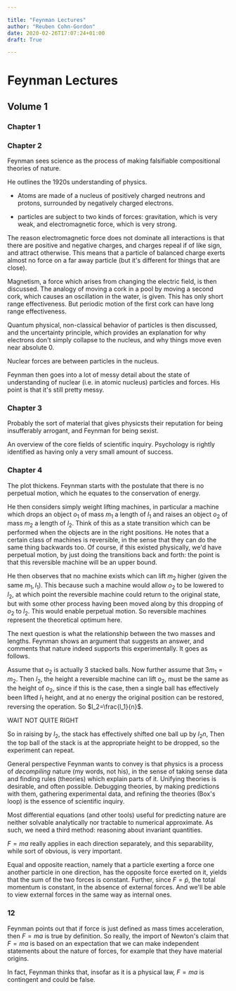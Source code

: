 ```yaml
---

title: "Feynman Lectures"
author: "Reuben Cohn-Gordon"
date: 2020-02-26T17:07:24+01:00
draft: True

---
```


<script type="text/javascript" async
  src="https://cdn.mathjax.org/mathjax/latest/MathJax.js?config=TeX-AMS-MML_HTMLorMML">
  MathJax.Hub.Config({
  tex2jax: {
    inlineMath: [['$','$'], ['\\(','\\)']],
    displayMath: [['$$','$$']],
    processEscapes: true,
    processEnvironments: true,
    skipTags: ['script', 'noscript', 'style', 'textarea', 'pre'],
    TeX: { equationNumbers: { autoNumber: "AMS" },
         extensions: ["AMSmath.js", "AMSsymbols.js"] }
  }
  });
  MathJax.Hub.Queue(function() {
    // Fix <code> tags after MathJax finishes running. This is a
    // hack to overcome a shortcoming of Markdown. Discussion at
    // https://github.com/mojombo/jekyll/issues/199
    var all = MathJax.Hub.getAllJax(), i;
    for(i = 0; i < all.length; i += 1) {
        all[i].SourceElement().parentNode.className += ' has-jax';
    }
  });

  MathJax.Hub.Config({
  // Autonumbering by mathjax
  TeX: { equationNumbers: { autoNumber: "AMS" } }
  });

</script>


$\newcommand{\R}{\mathbb{R}}$
$\newcommand{\C}{\mathbb{C}}$
$\newcommand{\N}{\mathbb{N}}$
$\newcommand{\Z}{\mathbb{Z}}$

# Feynman Lectures

## Volume 1

### Chapter 1

### Chapter 2

Feynman sees science as the process of making falsifiable compositional theories of nature.

He outlines the 1920s understanding of physics.

- Atoms are made of a nucleus of positively charged neutrons and protons, surrounded by negatively charged electrons.

- particles are subject to two kinds of forces: gravitation, which is very weak, and electromagnetic force, which is very strong.

The reason electromagnetic force does not dominate all interactions is that there are positive and negative charges, and charges repeal if of like sign, and attract otherwise. This means that a particle of balanced charge exerts almost no force on a far away particle (but it's different for things that are close).

Magnetism, a force which arises from changing the electric field, is then discussed. The analogy of moving a cork in a pool by moving a second cork, which causes an oscillation in the water, is given. This has only short range effectiveness. But periodic motion of the first cork can have long range effectiveness.

Quantum physical, non-classical behavior of particles is then discussed, and the uncertainty principle, which provides an explanation for why electrons don't simply collapse to the nucleus, and why things move even near absolute $0$.

Nuclear forces are between particles in the nucleus.

Feynman then goes into a lot of messy detail about the state of understanding of nuclear (i.e. in atomic nucleus) particles and forces. His point is that it's still pretty messy.

### Chapter 3

Probably the sort of material that gives physicsts their reputation for being insufferably arrogant, and Feynman for being sexist.

An overview of the core fields of scientific inquiry. Psychology is rightly identified as having only a very small amount of success.

### Chapter 4

The plot thickens. Feynman starts with the postulate that there is no perpetual motion, which he equates to the conservation of energy.

He then considers simply weight lifting machines, in particular a machine which drops an object $o_1$ of mass $m_1$ a length of $l_1$ and raises an object $o_2$ of mass $m_2$ a length of $l_2$. Think of this as a state transition which can be performed when the objects are in the right positions. He notes that a certain class of machines is reversible, in the sense that they can do the same thing backwards too. Of course, if this existed physically, we'd have perpetual motion, by just doing the transitions back and forth: the point is that this reversible machine will be an upper bound.

He then observes that no machine exists which can lift $m_2$ higher (given the same $m_1, l_1$). This because such a machine would allow $o_2$ to be lowered to $l_2$, at which point the reversible machine could return to the original state, but with some other process having been moved along by this dropping of $o_2$ to $l_2$. This would enable perpetual motion. So reversible machines represent the theoretical optimum here.

The next question is what the relationship between the two masses and lengths. Feynman shows an argument that suggests an answer, and comments that nature indeed supports this experimentally. It goes as follows.

Assume that $o_2$ is actually $3$ stacked balls. Now further assume that $3m_1=m_2$. Then $l_2$, the height a reversible machine can lift $o_2$, must be the same as the height of $o_2$, since if this is the case, then a single ball has effectively been lifted $l_1$ height, and at no energy the original position can be restored, reversing the operation. So $l_2=\frac{l_1}{n}$.

WAIT NOT QUITE RIGHT

 So in raising by $l_2$, the stack has effectively shifted one ball up by $l_2n$,  Then the top ball of the stack is at the appropriate height to be dropped, so the experiment can repeat.

General perspective Feynman wants to convey is that physics is a process of *decompiling* nature (my words, not his), in the sense of taking sense data and finding rules (theories) which explain parts of it. Unifying theories is desirable, and often possible. Debugging theories, by making predictions with them, gathering experimental data, and refining the theories (Box's loop) is the essence of scientific inquiry.

Most differential equations (and other tools) useful for predicting nature are neither solvable analytically nor tractable to numerical approximate. As such, we need a third method: reasoning about invariant quantities.

$F=ma$ really applies in each direction separately, and this separability, while sort of obvious, is very important.

Equal and opposite reaction, namely that a particle exerting a force one another particle in one direction, has the opposite force exerted on it, yields that the sum of the two forces is constant. Further, since $F=\dot{p}$, the total momentum is constant, in the absence of external forces. And we'll be able to view external forces in the same way as internal ones.

### 12

Feynman points out that if force is just defined as mass times acceleration, then $F=ma$ is true by definition. So really, the import of Newton's claim that $F=ma$ is based on an expectation that we can make independent statements about the nature of forces, for example that they have material origins.

In fact, Feynman thinks that, insofar as it is a physical law, $F=ma$ is contingent and could be false.
